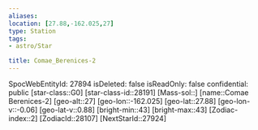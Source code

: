 ```yaml
---
aliases: 
location: [27.88,-162.025,27]
type: Station
tags:
- astro/Star

title: Comae_Berenices-2
---
```

SpocWebEntityId: 27894
isDeleted: false
isReadOnly: false
confidential: public
[star-class::G0]
[star-class-id::28191]
[Mass-sol::]
[name::Comae Berenices-2]
[geo-alt::27]
[geo-lon::-162.025]
[geo-lat::27.88]
[geo-lon-v::-0.06]
[geo-lat-v::0.88]
[bright-min::43]
[bright-max::43]
[Zodiac-index::2]
[ZodiacId::28107]
[NextStarId::27924]




